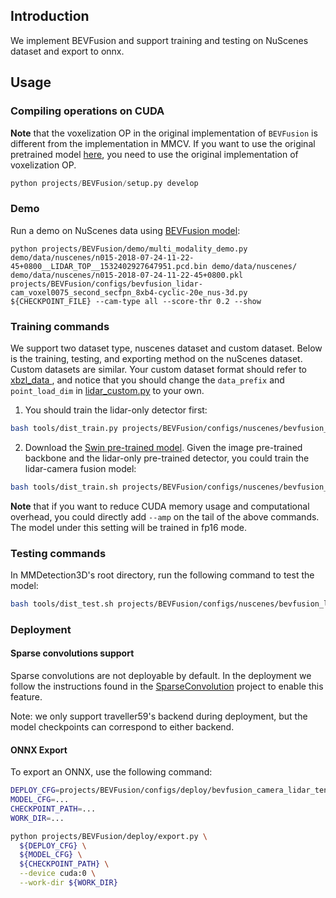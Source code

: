 ## Introduction

We implement BEVFusion and support training and testing on NuScenes dataset and export to onnx.

## Usage

<!-- For a typical model, this section should contain the commands for training and testing. You are also suggested to dump your environment specification to env.yml by `conda env export > env.yml`. -->

### Compiling operations on CUDA

**Note** that the voxelization OP in the original implementation of `BEVFusion` is different from the implementation in MMCV. If you want to use the original pretrained model [here](https://github.com/mit-han-lab/bevfusion/blob/main/README.md), you need to use the original implementation of voxelization OP.

```python
python projects/BEVFusion/setup.py develop
```

### Demo

Run a demo on NuScenes data using [BEVFusion model](https://drive.google.com/file/d/1QkvbYDk4G2d6SZoeJqish13qSyXA4lp3/view?usp=share_link):

```shell
python projects/BEVFusion/demo/multi_modality_demo.py demo/data/nuscenes/n015-2018-07-24-11-22-45+0800__LIDAR_TOP__1532402927647951.pcd.bin demo/data/nuscenes/ demo/data/nuscenes/n015-2018-07-24-11-22-45+0800.pkl projects/BEVFusion/configs/bevfusion_lidar-cam_voxel0075_second_secfpn_8xb4-cyclic-20e_nus-3d.py ${CHECKPOINT_FILE} --cam-type all --score-thr 0.2 --show
```

### Training commands
We support two dataset type, nuscenes dataset and custom dataset.
Below is the training, testing, and exporting method on the nuScenes dataset. Custom datasets are similar. Your custom dataset format should refer to [xbzl_data
](https://github.com/Zhao-Qihao/xbzl_data/tree/master), and notice that you should change the `data_prefix` and `point_load_dim` in [lidar_custom.py](projects/BEVFusion/configs/lidar_custom.py) to your own. 
1. You should train the lidar-only detector first:

```bash
bash tools/dist_train.py projects/BEVFusion/configs/nuscenes/bevfusion_lidar_voxel0075_second_secfpn_8xb4-cyclic-20e_nus-3d.py 8
```

2. Download the [Swin pre-trained model](https://download.openmmlab.com/mmdetection3d/v1.1.0_models/bevfusion/swint-nuimages-pretrained.pth). Given the image pre-trained backbone and the lidar-only pre-trained detector, you could train the lidar-camera fusion model:

```bash
bash tools/dist_train.sh projects/BEVFusion/configs/nuscenes/bevfusion_lidar-cam_voxel0075_second_secfpn_8xb4-cyclic-20e_nus-3d.py 8 --cfg-options load_from=${LIDAR_PRETRAINED_CHECKPOINT} model.img_backbone.init_cfg.checkpoint=${IMAGE_PRETRAINED_BACKBONE}
```

**Note** that if you want to reduce CUDA memory usage and computational overhead, you could directly add `--amp` on the tail of the above commands. The model under this setting will be trained in fp16 mode.

### Testing commands

In MMDetection3D's root directory, run the following command to test the model:

```bash
bash tools/dist_test.sh projects/BEVFusion/configs/nuscenes/bevfusion_lidar-cam_voxel0075_second_secfpn_8xb4-cyclic-20e_nus-3d.py ${CHECKPOINT_PATH} 8
```

### Deployment
#### Sparse convolutions support
Sparse convolutions are not deployable by default. In the deployment we follow the instructions found in the [SparseConvolution](../SparseConvolution/README.md) project to enable this feature.

Note: we only support traveller59's backend during deployment, but the model checkpoints can correspond to either backend.

#### ONNX Export


To export an ONNX, use the following command:

```bash
DEPLOY_CFG=projects/BEVFusion/configs/deploy/bevfusion_camera_lidar_tensorrt_dynamic.py
MODEL_CFG=...
CHECKPOINT_PATH=...
WORK_DIR=...

python projects/BEVFusion/deploy/export.py \
  ${DEPLOY_CFG} \
  ${MODEL_CFG} \
  ${CHECKPOINT_PATH} \
  --device cuda:0 \
  --work-dir ${WORK_DIR}
```